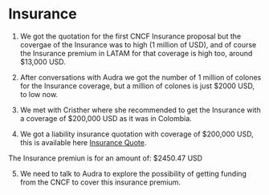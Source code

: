 # Insurance

1. We got the quotation for the first CNCF Insurance proposal but the covergae of the Insurance was to high (1 million of USD), and of course the Insurance premium in LATAM for that coverage is high too, around $13,000 USD.

2. After conversations with Audra we got the number of 1 million of colones for the Insurance coverage, but a million of colones is just $2000 USD, to low now.

3. We met with Cristher where she recommended to get the Insurance with a coverage of $200,000 USD as it was in Colombia.

4. We got a liability insurance quotation with coverage of $200,000 USD, this is available here [Insurance Quote](https://github.com/cloudnativecostarica/kcd-planning-2025/blob/main/INSSJ-10275-2024.pdf).

The Insurance premiun is for an amount of: $2450.47 USD

5. We need to talk to Audra to explore the possibility of getting funding from the CNCF to cover this insurance premium.

